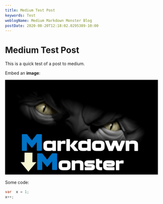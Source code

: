 ```yaml
---
title: Medium Test Post
keywords: Test
weblogName: Medium Markdown Monster Blog
postDate: 2020-08-20T12:18:02.0295389-10:00
---
```

# Medium Test Post

This is a quick test of a post to medium.


Embed an **image**:

![](banner.png)


Some code:  

```csharp
var  x = 1;
x++;
```